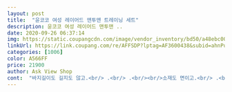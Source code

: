 ```yaml
---
layout: post 
title:  "윤코코 여성 레이어드 맨투맨 트레이닝 세트" 
description: 윤코코 여성 레이어드 맨투맨 ..
date: 2020-09-26 06:37:14 
img: https://static.coupangcdn.com/image/vendor_inventory/bd50/a48ebc0051472cdc980a2fc43a4cc7697aab9337dded1207f68d46ac71d3.jpg 
linkUrl: https://link.coupang.com/re/AFFSDP?lptag=AF3600438&subid=ahnPublicAsk&pageKey=2032581676&itemId=3456191232&vendorItemId=71442578249&traceid=V0-113-f5060deda5735329 
categories: [1006] 
color: A566FF 
price: 21900 
author: Ask View Shop 
cont:  "바지길이도 길지도 않고.<br/> .<br/> .<br/><br/>소재도 면이고.<br/> .<br/><br/>요즘 입기 딱 좋아요^^<br/>편하게 입을수 있을것 같아요<br/>" 
---
```

